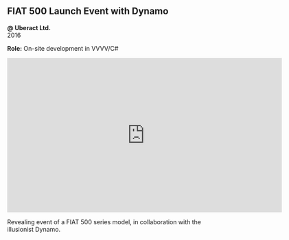 ## FIAT 500 Launch Event with Dynamo

**@ Uberact Ltd.**  
2016

**Role:** On-site development in VVVV/C#

<iframe full="true" src="https://player.vimeo.com/video/145897115?title=0&byline=0&portrait=0" width="640" height="360" frameborder="0" allow="autoplay; fullscreen" allowfullscreen></iframe>

Revealing event of a FIAT 500 series model, in collaboration with the illusionist Dynamo.

<nextmd href="/c/works/darchop" />
